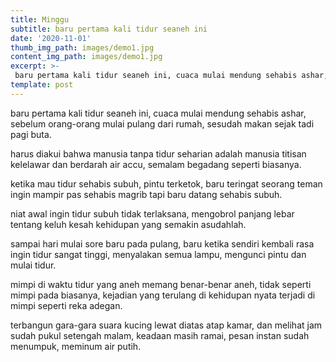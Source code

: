 ```yaml
---
title: Minggu
subtitle: baru pertama kali tidur seaneh ini
date: '2020-11-01'
thumb_img_path: images/demo1.jpg
content_img_path: images/demo1.jpg
excerpt: >-
 baru pertama kali tidur seaneh ini, cuaca mulai mendung sehabis ashar, sebelum orang-orang mulai pulang dari rumah, sesudah makan sejak tadi pagi buta..
template: post
---
```

baru pertama kali tidur seaneh ini, cuaca mulai mendung sehabis ashar, sebelum orang-orang mulai pulang dari rumah, sesudah makan sejak tadi pagi buta.

harus diakui bahwa manusia tanpa tidur seharian adalah manusia titisan kelelawar dan berdarah air accu, semalam begadang seperti biasanya.

ketika mau tidur sehabis subuh, pintu terketok, baru teringat seorang teman ingin mampir pas sehabis magrib tapi baru datang sehabis subuh.

niat awal ingin tidur subuh tidak terlaksana, mengobrol panjang lebar tentang keluh kesah kehidupan yang semakin asudahlah.

sampai hari mulai sore baru pada pulang, baru ketika sendiri kembali rasa ingin tidur sangat tinggi, menyalakan semua lampu, mengunci pintu dan mulai tidur.

mimpi di waktu tidur yang aneh memang benar-benar aneh, tidak seperti mimpi pada biasanya, kejadian yang terulang di kehidupan nyata terjadi di mimpi seperti reka adegan.

terbangun gara-gara suara kucing lewat diatas atap kamar, dan melihat jam sudah pukul setengah malam, keadaan masih ramai, pesan instan sudah menumpuk, meminum air putih.